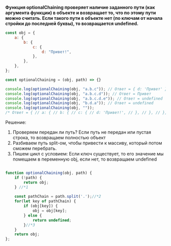 **Функция optionalChaining проверяет наличие заданного пути (как аргумента функции) в объекте и возвращает то, что по этому пути можно считать. Если такого пути в объекте нет (по ключам от начала стройки до последней буквы), то возвращается undefined.**

```javascript
const obj = { 
	a: { 
		b: { 
			c: { 
				d: "Привет!", 
			}, 
		}, 
	}, 
}; 

const optionalChaining = (obj, path) => {} 

console.log(optionalChaining(obj, "a.b.c")); // Ответ = { d: 'Привет' } 
console.log(optionalChaining(obj, "a.b.c.d")); // Ответ = Привет 
console.log(optionalChaining(obj, "a.b.c.d.e")); // Ответ = undefined 
console.log(optionalChaining(obj, "b.d.a")); // Ответ = undefined 
console.log(optionalChaining(obj, "")); 
/* Ответ = { // a: { // b: { // c: { // d: 'Привет!', // }, // }, // }, // } // */
```

Решение:
1. Проверяем передан ли путь? Если путь не передан или пустая строка, то возвращаем полностью объект
2. Разбиваем путь split-ом, чтобы привести к массиву, который потом сможем перебрать.
3. Пишем цикл с условием: Если ключ существует, то его значение мы помещаем в переменную obj, если нет, то возвращаем undefined
```javascript

function optionalChaining(obj, path) {
	if (!path) {
		return obj;
	} //*1
	
	const pathChain = path.split('.');//*2
	for(let key of pathChain) {
		if (obj[key]) {
			obj = obj[key];
		} else {
			return undefined;
		}//*3
	}
	return obj;
};
```
